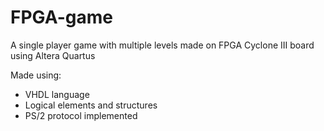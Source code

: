 # FPGA-game

A single player game with multiple levels made on FPGA Cyclone III board using Altera Quartus
 
Made using:
* VHDL language
* Logical elements and structures
* PS/2 protocol implemented